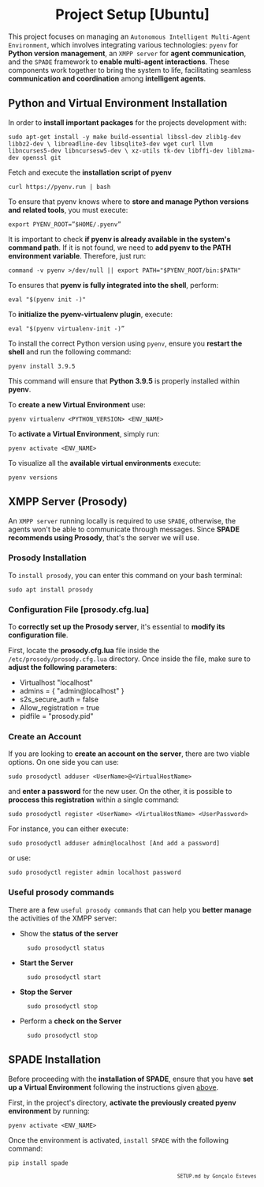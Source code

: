 <div align="center">

# Project Setup [Ubuntu]
</div>

This project focuses on managing an ``Autonomous Intelligent Multi-Agent Environment``, which involves integrating various technologies: ``pyenv`` for **Python version management**, an ``XMPP server`` for **agent communication**, and the ``SPADE`` framework to **enable multi-agent interactions**. These components work together to bring the system to life, facilitating seamless **communication and coordination** among **intelligent agents**.

## Python and Virtual Environment Installation

In order to **install important packages** for the projects development with:

    sudo apt-get install -y make build-essential libssl-dev zlib1g-dev libbz2-dev \ libreadline-dev libsqlite3-dev wget curl llvm libncurses5-dev libncursesw5-dev \ xz-utils tk-dev libffi-dev liblzma-dev openssl git

Fetch and execute the **installation script of pyenv**

    curl https://pyenv.run | bash

To ensure that pyenv knows where to **store and manage Python versions and related tools**, you must execute:

    export PYENV_ROOT=”$HOME/.pyenv”

It is important to check **if pyenv is already available in the system's command path**. If it is not found, we need to **add pyenv to the PATH environment variable**. Therefore, just run:

    command -v pyenv >/dev/null || export PATH="$PYENV_ROOT/bin:$PATH"

To ensures that **pyenv is fully integrated into the shell**, perform:

    eval "$(pyenv init -)"

To **initialize the pyenv-virtualenv plugin**, execute:

    eval "$(pyenv virtualenv-init -)”

To install the correct Python version using ``pyenv``, ensure you **restart the shell** and run the following command:

    pyenv install 3.9.5

This command will ensure that **Python 3.9.5** is properly installed within **pyenv**.

To **create a new Virtual Environment** use:

    pyenv virtualenv <PYTHON_VERSION> <ENV_NAME>

To **activate a Virtual Environment**, simply run:

    pyenv activate <ENV_NAME>

To visualize all the **available virtual environments** execute:

    pyenv versions

## XMPP Server (Prosody)

An ``XMPP server`` running locally is required to use ``SPADE``, otherwise, the agents won't be able to communicate through messages. Since **SPADE recommends using Prosody**, that's the server we will use.

### Prosody Installation

To ``install prosody``, you can enter this command on your bash terminal:

    sudo apt install prosody

### Configuration File [prosody.cfg.lua]

To **correctly set up the Prosody server**, it's essential to **modify its configuration file**.

First, locate the **prosody.cfg.lua** file inside the ``/etc/prosody/prosody.cfg.lua`` directory. Once inside the file, make sure to **adjust the following parameters**:

- Virtualhost "localhost"
- admins = { "admin@localhost" }
- s2s_secure_auth = false
- Allow_registration = true
- pidfile = "prosody.pid"

### Create an Account

If you are looking to **create an account on the server**, there are two viable options. On one side you can use:

    sudo prosodyctl adduser <UserName>@<VirtualHostName>

and **enter a password** for the new user. On the other, it is possible to **proccess this registration** within a single command:

    sudo prosodyctl register <UserName> <VirtualHostName> <UserPassword>

For instance, you can either execute:

    sudo prosodyctl adduser admin@localhost [And add a password]

or use:

    sudo prosodyctl register admin localhost password

### Useful prosody commands

There are a few ``useful prosody commands`` that can help you **better manage** the activities of the XMPP server:

- Show the **status of the server**
    
        sudo prosodyctl status

- **Start the Server**
    
        sudo prosodyctl start

- **Stop the Server**
    
        sudo prosodyctl stop

- Perform a **check on the Server**
    
        sudo prosodyctl stop

## SPADE Installation

Before proceeding with the **installation of SPADE**, ensure that you have **set up a Virtual Environment** following the instructions given [above](#python-and-virtual-environment-installation).

First, in the project's directory, **activate the previously created pyenv environment** by running:

    pyenv activate <ENV_NAME>

Once the environment is activated, ``install SPADE`` with the following command:

    pip install spade

<div align="right">
<sub>

<!-- <sup></sup> -->
`SETUP.md by Gonçalo Esteves`
</sub>
</div>
